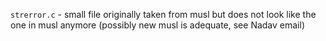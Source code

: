 `strerror.c` - small file originally taken from musl but does not look like the one in musl anymore (possibly new musl is adequate, see Nadav email)

